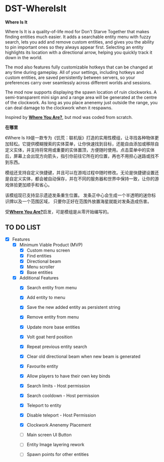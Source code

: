 # DST-WhereIsIt

**Where Is It**

Where Is It is a quality-of-life mod for Don't Starve Together that makes finding entities much easier. It adds a searchable entity menu with fuzzy search, lets you add and remove custom entities, and gives you the ability to pin important ones so they always appear first. Selecting an entity highlights its location with a directional arrow, helping you quickly track it down in the world.

The mod also features fully customizable hotkeys that can be changed at any time during gameplay. All of your settings, including hotkeys and custom entities, are saved persistently between servers, so your preferences carry over seamlessly across different worlds and sessions.

The mod now supports displaying the spawn location of ruin clockworks. A semi-transparent mini sign and a range area will be generated at the centre of the clockwork. As long as you place anenemy just outside the range, you can deal damage to the clockwork when it respawns.


Inspired by [**Where You Are?**](https://steamcommunity.com/sharedfiles/filedetails/?id=2823963520&searchtext=Where+you+are), but mod was coded from scratch.

**在哪里**

《Where Is It》是一款专为《饥荒：联机版》打造的实用性模组，让寻找各种物体更加轻松。它提供模糊搜索的实体菜单，让你快速找到目标，还能自由添加或移除自定义实体，并支持将常用或重要的实体置顶，方便随时使用。点击菜单中的实体后，屏幕上会出现方向箭头，指引你前往它所在的位置，再也不用担心迷路或找不到东西。

模组还支持自定义快捷键，并且可以在游戏过程中随时修改。无论是快捷键设置还是自定义实体，都会被自动保存，并在不同的服务器和世界中保持一致，让你的游戏体验更加顺手和省心。

该模组现已支持显示遗迹发条重生位置。 发条正中心会生成一个半透明的迷你标识牌以及一个范围区域， 只要你正好在范围外放置海星就能对发条造成伤害。

受[**Where You Are?**](https://steamcommunity.com/sharedfiles/filedetails/?id=2823963520&searchtext=Where+you+are)启发，可是模组是从零开始编写的。

## TO DO LIST
- [x] Features
    - [x] Minimum Viable Product (MVP)
        - [x] Custom menu screen
        - [x] Find entities 
        - [x] Directional beam
        - [x] Menu scroller
        - [x] Base entities
    - [x] Additional Features
        - [x] Search entity from menu
        - [x] Add entity to menu
        - [x] Save the new added entity as persistent string
        - [x] Remove entity from menu
        - [x] Update more base entities
        - [x] Volt goat herd position
        - [x] Repeat previous entity search
        - [x] Clear old directional beam when new beam is generated
        - [x] Favourite entity
        - [x] Allow players to have their own key binds
        - [x] Search limits - Host permission
        - [x] Search cooldown - Host permission
        - [x] Teleport to entity
        - [x] Disable teleport - Host Permission
        - [x] Clockwork Anenemy Placement  
        - [ ] Main screen UI Button
        - [ ] Entity Image layering rework
        - [ ] Spawn points for other entities


<!-- 
How should i go about creating the anenemy placement for clockworks?
Options: x = mini signs or clockwork
1) Scan for clockwork positions and place x only when player presses a key.
2) Do my old strat and just place it down on the base of the entity on spawn.


Since clockwork nightmares always spawn on the same spot after ruin resets, shouldnt they technically have some sort of spawner identifiers. Maybe we could do that later but use the normal strat of placing it on the base of the spawn for now.


- retrofitcavemap_anr.lua
RepopNear(AddRuinsRespawner("bishop_nightmare"), "bishop_nightmare", "nightmarelight", 6, 8)
RepopNear(AddRuinsRespawner("knight_nightmare"), "knight_nightmare", "nightmarelight", 6, 8)
RepopNear(AddRuinsRespawner("rook_nightmare"), "rook_nightmare", "nightmarelight", 6, 5)

- rook.lua
RuinsRespawner.Inst("rook_nightmare", onruinsrespawn), RuinsRespawner.WorldGen("rook_nightmare", onruinsrespawn)

- ruins.lua
rook_nightmare_spawner = .07,
bishop_nightmare_spawner = .07,
knight_nightmare_spawner = .07,

local assets =
{
    Asset("ANIM", "anim/bishop.zip"),
    Asset("ANIM", "anim/bishop_build.zip"),
    Asset("ANIM", "anim/bishop_nightmare.zip"),
}

local assets =
{
    Asset("ANIM", "anim/knight.zip"),
    Asset("ANIM", "anim/knight_build.zip"),
    Asset("ANIM", "anim/knight_nightmare.zip"),
}

local assets =
{
    Asset("ANIM", "anim/rook.zip"),
    Asset("ANIM", "anim/rook_build.zip"),
    Asset("ANIM", "anim/rook_nightmare.zip"),
}


 -->
    